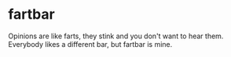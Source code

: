 # fartbar
Opinions are like farts, they stink and you don't want to hear them. Everybody likes a different bar, but fartbar is mine.
